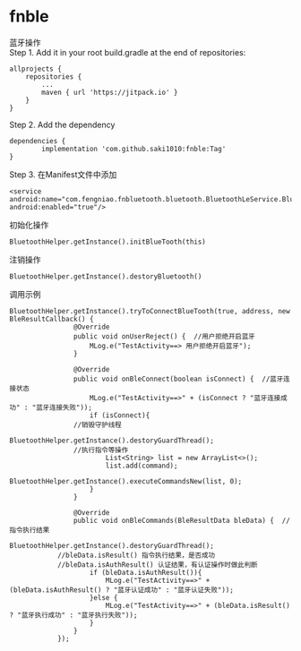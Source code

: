 # fnble
蓝牙操作  
Step 1. Add it in your root build.gradle at the end of repositories:

	allprojects {
		repositories {
			...
			maven { url 'https://jitpack.io' }
		}
	}
Step 2. Add the dependency

	dependencies {
	        implementation 'com.github.saki1010:fnble:Tag'
	}
Step 3. 在Manifest文件中添加

	<service android:name="com.fengniao.fnbluetooth.bluetooth.BluetoothLeService.BluetoothLeService" android:enabled="true"/>
初始化操作

	BluetoothHelper.getInstance().initBlueTooth(this)
注销操作

	BluetoothHelper.getInstance().destoryBluetooth()
调用示例
	
	BluetoothHelper.getInstance().tryToConnectBlueTooth(true, address, new BleResultCallback() {
                    @Override
                    public void onUserReject() {  //用户拒绝开启蓝牙
                        MLog.e("TestActivity==> 用户拒绝开启蓝牙");
                    }

                    @Override
                    public void onBleConnect(boolean isConnect) {  //蓝牙连接状态
                        MLog.e("TestActivity==>" + (isConnect ? "蓝牙连接成功" : "蓝牙连接失败"));
                        if (isConnect){
			    	//销毁守护线程
                            BluetoothHelper.getInstance().destoryGuardThread();
			    	//执行指令等操作
                            List<String> list = new ArrayList<>();
                            list.add(command);
                            BluetoothHelper.getInstance().executeCommandsNew(list, 0);
                        }
                    }

                    @Override
                    public void onBleCommands(BleResultData bleData) {	//指令执行结果
                        BluetoothHelper.getInstance().destoryGuardThread();
			    //bleData.isResult() 指令执行结果，是否成功
			    //bleData.isAuthResult() 认证结果，有认证操作时做此判断
                        if (bleData.isAuthResult()){	
                            MLog.e("TestActivity==>" + (bleData.isAuthResult() ? "蓝牙认证成功" : "蓝牙认证失败"));
                        }else {
                            MLog.e("TestActivity==>" + (bleData.isResult() ? "蓝牙执行成功" : "蓝牙执行失败"));
                        }
                    }
                });
